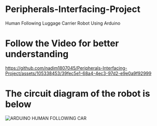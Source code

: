 # Peripherals-Interfacing-Project
Human Following Luggage Carrier Robot Using Arduino

# Follow the Video for better understanding

https://github.com/nadim1807045/Peripherals-Interfacing-Project/assets/105338453/39fec5e1-68a4-4ec3-97d2-e9e0a9f92999

# The circuit diagram of the robot is below

![ARDUINO HUMAN FOLLOWING CAR](https://github.com/nadim1807045/Peripherals-Interfacing-Project/assets/105338453/503a6643-e7af-40a6-ad68-60897ed3e2c1)
